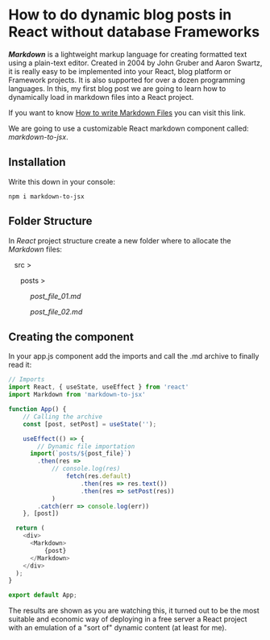 # **How to do dynamic blog posts in React without database Frameworks**

**_Markdown_** is a lightweight markup language for creating formatted text using a plain-text editor.  Created in 2004 by John Gruber and Aaron Swartz, it is really easy to be implemented into your React, blog platform or Framework projects.  It is also supported for over a dozen programming languages.  In this, my first blog post we are going to learn how to dynamically load in markdown files into a React project.

If you want to know [How to write Markdown Files]() you can visit this link.

We are going to use a customizable React markdown component called: _markdown-to-jsx_.

## **Installation**

Write this down in your console:

`
npm i markdown-to-jsx
`

## **Folder Structure**

In _React_ project structure create a new folder where to allocate the _Markdown_ files:

&nbsp;&nbsp; src >

&nbsp;&nbsp;&nbsp;&nbsp;&nbsp; posts >

&nbsp;&nbsp;&nbsp;&nbsp;&nbsp;&nbsp;&nbsp;&nbsp;&nbsp;&nbsp; _post_file_01.md_

&nbsp;&nbsp;&nbsp;&nbsp;&nbsp;&nbsp;&nbsp;&nbsp;&nbsp;&nbsp; _post_file_02.md_

## **Creating the component**

In your app.js component add the imports and call the .md archive to finally read it:

```js
// Imports
import React, { useState, useEffect } from 'react'
import Markdown from 'markdown-to-jsx'

function App() {
    // Calling the archive
    const [post, setPost] = useState('');

    useEffect(() => {
        // Dynamic file importation
      import(`posts/${post_file}`)
        .then(res => 
            // console.log(res)
                fetch(res.default)
                    .then(res => res.text())
                    .then(res => setPost(res))
            )
        .catch(err => console.log(err))
    }, [post])

  return (
    <div>
      <Markdown>
          {post}
      </Markdown>
    </div>
  );
}

export default App;

```



The results are shown as you are watching this, it turned out to be the most suitable and economic way of  deploying in a free server a React project with an emulation of a "sort of" dynamic content (at least for me).